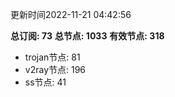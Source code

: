 更新时间2022-11-21 04:42:56

**总订阅: 73**
**总节点: 1033**
**有效节点: 318**
- trojan节点: 81
- v2ray节点: 196
- ss节点: 41

